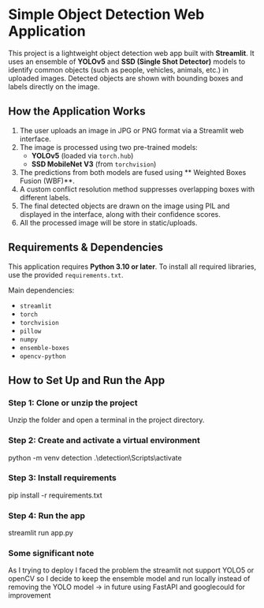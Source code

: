 #  Simple Object Detection Web Application

This project is a lightweight object detection web app built with **Streamlit**. It uses an ensemble of **YOLOv5** and **SSD (Single Shot Detector)** models to identify common objects (such as people, vehicles, animals, etc.) in uploaded images. Detected objects are shown with bounding boxes and labels directly on the image.



##  How the Application Works

1. The user uploads an image in JPG or PNG format via a Streamlit web interface.
2. The image is processed using two pre-trained models:
   - **YOLOv5** (loaded via `torch.hub`)
   - **SSD MobileNet V3** (from `torchvision`)
3. The predictions from both models are fused using ** Weighted Boxes Fusion (WBF)**.
4. A custom conflict resolution method suppresses overlapping boxes with different labels.
5. The final detected objects are drawn on the image using PIL and displayed in the interface, along with their confidence scores.
6. All the processed image will be store in static/uploads.

## Requirements & Dependencies

This application requires **Python 3.10 or later**. To install all required libraries, use the provided `requirements.txt`.

Main dependencies:
- `streamlit`
- `torch`
- `torchvision`
- `pillow`
- `numpy`
- `ensemble-boxes`
- `opencv-python` 

##  How to Set Up and Run the App
### Step 1: Clone or unzip the project
Unzip the folder and open a terminal in the project directory.
### Step 2: Create and activate a virtual environment 
python -m venv detection
.\detection\Scripts\activate
### Step 3: Install requirements
pip install -r requirements.txt
### Step 4: Run the app
streamlit run app.py

### Some significant note
As I trying to deploy I faced the problem the streamlit not support YOLO5 or openCV so I decide to keep the ensemble model and run locally instead of 
removing the YOLO model -> in future using FastAPI and googlecould for improvement
